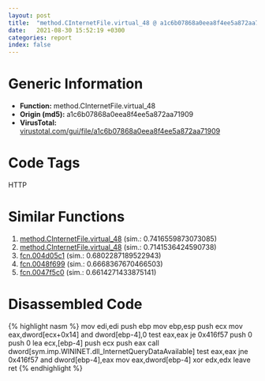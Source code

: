 ```yaml
---
layout: post
title:  "method.CInternetFile.virtual_48 @ a1c6b07868a0eea8f4ee5a872aa71909"
date:   2021-08-30 15:52:19 +0300
categories: report
index: false
---
```


# Generic Information
- **Function:** method.CInternetFile.virtual\_48
- **Origin (md5):** a1c6b07868a0eea8f4ee5a872aa71909
- **VirusTotal:** [virustotal.com/gui/file/a1c6b07868a0eea8f4ee5a872aa71909][virustotal_ref]

# Code Tags
<span class="tag" id="HTTP">HTTP</span>


# Similar Functions

1. [method.CInternetFile.virtual\_48][similar_1_ref] (sim.: 0.7416559873073085)
2. [method.CInternetFile.virtual\_48][similar_2_ref] (sim.: 0.7141536424590738)
3. [fcn.004d05c1][similar_3_ref] (sim.: 0.6802287189522943)
4. [fcn.0048f699][similar_4_ref] (sim.: 0.6668367670466503)
5. [fcn.0047f5c0][similar_5_ref] (sim.: 0.6614271433875141)


# Disassembled Code

{% highlight nasm %}
mov edi,edi
push ebp
mov ebp,esp
push ecx
mov eax,dword[ecx+0x14]
and dword[ebp-4],0
test eax,eax
je 0x416f57
push 0
push 0
lea ecx,[ebp-4]
push ecx
push eax
call dword[sym.imp.WININET.dll_InternetQueryDataAvailable]
test eax,eax
jne 0x416f57
and dword[ebp-4],eax
mov eax,dword[ebp-4]
xor edx,edx
leave 
ret 
{% endhighlight %}


[similar_1_ref]: /report/method.CInternetFile.virtual_48@14b20b07906a36e23f2230c8042160f2
[similar_2_ref]: /report/method.CInternetFile.virtual_48@c60344b51fa39a329b92557d24ff7670
[similar_3_ref]: /report/fcn.004d05c1@9c2b894b84f59672d8be2e984066f76f
[similar_4_ref]: /report/fcn.0048f699@3b2d901eaca41ce14deca6a48c0c801a
[similar_5_ref]: /report/fcn.0047f5c0@17d73cbafe6dd96dd6f2291fab06fbb5
[virustotal_ref]: https://www.virustotal.com/gui/file/a1c6b07868a0eea8f4ee5a872aa71909